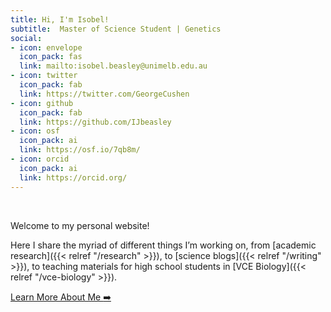 ```yaml
---
title: Hi, I'm Isobel!
subtitle:  Master of Science Student | Genetics 
social:
- icon: envelope
  icon_pack: fas
  link: mailto:isobel.beasley@unimelb.edu.au
- icon: twitter
  icon_pack: fab
  link: https://twitter.com/GeorgeCushen
- icon: github
  icon_pack: fab
  link: https://github.com/IJbeasley
- icon: osf
  icon_pack: ai
  link: https://osf.io/7qb8m/
- icon: orcid
  icon_pack: ai
  link: https://orcid.org/
---
```

 <p>&nbsp;</p> 
 
 Welcome to my personal website! 
 

 Here I share the myriad of different things I’m working on, from [academic research]({{< relref "/research" >}}), to [science blogs]({{< relref "/writing" >}}), to teaching materials for high school students in [VCE Biology]({{< relref "/vce-biology" >}}).

[Learn More About Me :arrow_right:](#about)

<p>&nbsp;</p> 
<p>&nbsp;</p> 